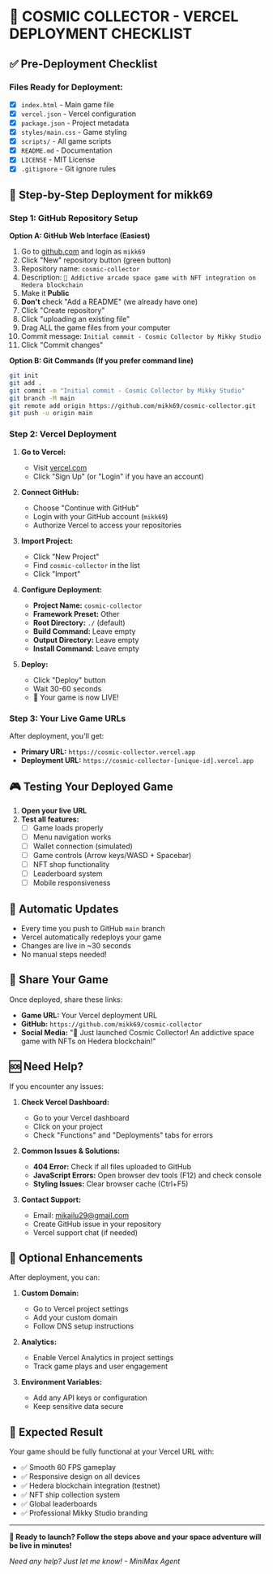 # 🚀 COSMIC COLLECTOR - VERCEL DEPLOYMENT CHECKLIST

## ✅ Pre-Deployment Checklist

### Files Ready for Deployment:
- [x] `index.html` - Main game file
- [x] `vercel.json` - Vercel configuration 
- [x] `package.json` - Project metadata
- [x] `styles/main.css` - Game styling
- [x] `scripts/` - All game scripts
- [x] `README.md` - Documentation
- [x] `LICENSE` - MIT License
- [x] `.gitignore` - Git ignore rules

## 🔗 Step-by-Step Deployment for mikk69

### Step 1: GitHub Repository Setup

**Option A: GitHub Web Interface (Easiest)**
1. Go to [github.com](https://github.com) and login as `mikk69`
2. Click "New" repository button (green button)
3. Repository name: `cosmic-collector`
4. Description: `🚀 Addictive arcade space game with NFT integration on Hedera blockchain`
5. Make it **Public**
6. **Don't** check "Add a README" (we already have one)
7. Click "Create repository"
8. Click "uploading an existing file" 
9. Drag ALL the game files from your computer
10. Commit message: `Initial commit - Cosmic Collector by Mikky Studio`
11. Click "Commit changes"

**Option B: Git Commands (If you prefer command line)**
```bash
git init
git add .
git commit -m "Initial commit - Cosmic Collector by Mikky Studio"
git branch -M main
git remote add origin https://github.com/mikk69/cosmic-collector.git
git push -u origin main
```

### Step 2: Vercel Deployment

1. **Go to Vercel:**
   - Visit [vercel.com](https://vercel.com)
   - Click "Sign Up" (or "Login" if you have an account)

2. **Connect GitHub:**
   - Choose "Continue with GitHub"
   - Login with your GitHub account (`mikk69`)
   - Authorize Vercel to access your repositories

3. **Import Project:**
   - Click "New Project" 
   - Find `cosmic-collector` in the list
   - Click "Import"

4. **Configure Deployment:**
   - **Project Name:** `cosmic-collector`
   - **Framework Preset:** Other
   - **Root Directory:** `./` (default)
   - **Build Command:** Leave empty
   - **Output Directory:** Leave empty
   - **Install Command:** Leave empty

5. **Deploy:**
   - Click "Deploy" button
   - Wait 30-60 seconds
   - 🎉 Your game is now LIVE!

### Step 3: Your Live Game URLs

After deployment, you'll get:
- **Primary URL:** `https://cosmic-collector.vercel.app` 
- **Deployment URL:** `https://cosmic-collector-[unique-id].vercel.app`

## 🎮 Testing Your Deployed Game

1. **Open your live URL**
2. **Test all features:**
   - [ ] Game loads properly
   - [ ] Menu navigation works
   - [ ] Wallet connection (simulated)
   - [ ] Game controls (Arrow keys/WASD + Spacebar)
   - [ ] NFT shop functionality
   - [ ] Leaderboard system
   - [ ] Mobile responsiveness

## 🔄 Automatic Updates

- Every time you push to GitHub `main` branch
- Vercel automatically redeploys your game
- Changes are live in ~30 seconds
- No manual steps needed!

## 📱 Share Your Game

Once deployed, share these links:
- **Game URL:** Your Vercel deployment URL
- **GitHub:** `https://github.com/mikk69/cosmic-collector`
- **Social Media:** "🚀 Just launched Cosmic Collector! An addictive space game with NFTs on Hedera blockchain!"

## 🆘 Need Help?

If you encounter any issues:

1. **Check Vercel Dashboard:**
   - Go to your Vercel dashboard
   - Click on your project
   - Check "Functions" and "Deployments" tabs for errors

2. **Common Issues & Solutions:**
   - **404 Error:** Check if all files uploaded to GitHub
   - **JavaScript Errors:** Open browser dev tools (F12) and check console
   - **Styling Issues:** Clear browser cache (Ctrl+F5)

3. **Contact Support:**
   - Email: mikailu29@gmail.com
   - Create GitHub issue in your repository
   - Vercel support chat (if needed)

## 🌟 Optional Enhancements

After deployment, you can:

1. **Custom Domain:**
   - Go to Vercel project settings
   - Add your custom domain
   - Follow DNS setup instructions

2. **Analytics:**
   - Enable Vercel Analytics in project settings
   - Track game plays and user engagement

3. **Environment Variables:**
   - Add any API keys or configuration
   - Keep sensitive data secure

## 🎯 Expected Result

Your game should be fully functional at your Vercel URL with:
- ✅ Smooth 60 FPS gameplay
- ✅ Responsive design on all devices  
- ✅ Hedera blockchain integration (testnet)
- ✅ NFT ship collection system
- ✅ Global leaderboards
- ✅ Professional Mikky Studio branding

---

**🚀 Ready to launch? Follow the steps above and your space adventure will be live in minutes!**

*Need any help? Just let me know! - MiniMax Agent*